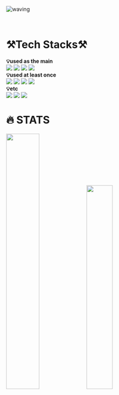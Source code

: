 ![waving](https://capsule-render.vercel.app/api?type=waving&height=200&text=Welcome!&fontAlign=80&fontAlignY=40&color=gradient&desc=kimSojinn's&nbsp;profile&descAlignY=60&descAlign=86)

<br>

<div align="left"><h1>⚒️Tech Stacks⚒️</h1></div>
<div align="left"><strong>💡used as the main</strong></div>
<div align=left>
<img src="https://img.shields.io/badge/HTML-E34F26?style=flat&logo=HTML5&logoColor=white"/> 
<img src="https://img.shields.io/badge/CSS-1572B6?style=flat&logo=CSS3&logoColor=white"/> 
<img src="https://img.shields.io/badge/JavaScript-F7DF1E?style=flat&logo=JavaScript&logoColor=white"/> 
<img src="https://img.shields.io/badge/React-61DAFB?style=flat&logo=React&logoColor=white"/> 

<br>
  
<div align="left"><strong>💡used at least once</strong></div>  
<img src="https://img.shields.io/badge/jquery-0769AD?style=flat-square&logo=jquery&logoColor=white">  
<img src="https://img.shields.io/badge/SASS-CC6699?style=flat&logo=SASS&logoColor=white"/>
<img src="https://img.shields.io/badge/bootstrap-7952B3?style=flat-square&logo=bootstrap&logoColor=white">
<img src="https://img.shields.io/badge/StyledComponents-DB7093?style=flat&logo=styledComponents&logoColor=white"/> 
  
  <br>
 
<div align="left"><strong>💡etc</strong></div>   
<img src="https://img.shields.io/badge/GitHub-181717?style=flat-square&logo=GitHub&logoColor=white"/> 
<img src="https://img.shields.io/badge/Figma-F24E1E?style=flat&logo=Figma&logoColor=white"/> 
<img src="https://img.shields.io/badge/Notion-000000?style=flat&logo=Notion&logoColor=white"/>   
  
  

  
<div align=left><h1>🔥 STATS</h1></div>

<div align=left>
  <img src="https://github-readme-stats.vercel.app/api?username=kimSojinn&theme=transparent&show_icons=true" width="42%" />
  <img src="https://github-readme-stats.vercel.app/api/top-langs/?username=kimSojinn&exclude_repo=dkssud8150.github.io&layout=compact&theme=transparent" width="37.5%" />
</ div>
